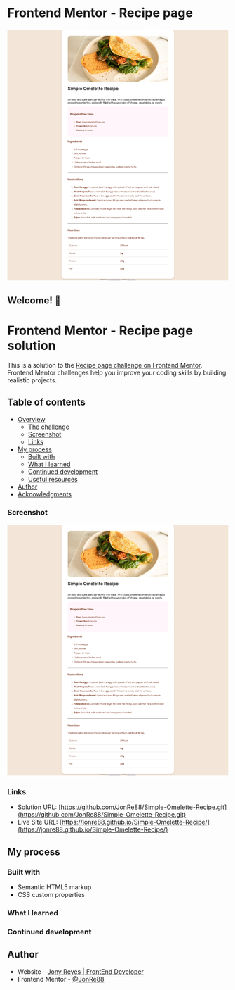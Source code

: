 # Frontend Mentor - Recipe page

![Design preview for the Recipe page coding challenge](./Body.png)

## Welcome! 👋
# Frontend Mentor - Recipe page solution

This is a solution to the [Recipe page challenge on Frontend Mentor](https://www.frontendmentor.io/challenges/recipe-page-KiTsR8QQKm). Frontend Mentor challenges help you improve your coding skills by building realistic projects. 

## Table of contents

- [Overview](#overview)
  - [The challenge](#the-challenge)
  - [Screenshot](#screenshot)
  - [Links](#links)
- [My process](#my-process)
  - [Built with](#built-with)
  - [What I learned](#what-i-learned)
  - [Continued development](#continued-development)
  - [Useful resources](#useful-resources)
- [Author](#author)
- [Acknowledgments](#acknowledgments)

### Screenshot

![](./Body.png)


### Links

- Solution URL: [https://github.com/JonRe88/Simple-Omelette-Recipe.git](https://github.com/JonRe88/Simple-Omelette-Recipe.git)
- Live Site URL: [https://jonre88.github.io/Simple-Omelette-Recipe/](https://jonre88.github.io/Simple-Omelette-Recipe/)

## My process

### Built with

- Semantic HTML5 markup
- CSS custom properties


### What I learned


### Continued development


## Author

- Website - [Jony Reyes | FrontEnd Developer ](https://www.your-site.com)
- Frontend Mentor - [@JonRe88](https://www.frontendmentor.io/profile/JonRe88)
